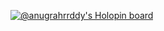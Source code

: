 
[![@anugrahrrddy's Holopin board](https://holopin.io/api/user/board?user=anugrahrrddy)](https://holopin.io/@anugrahrrddy)
